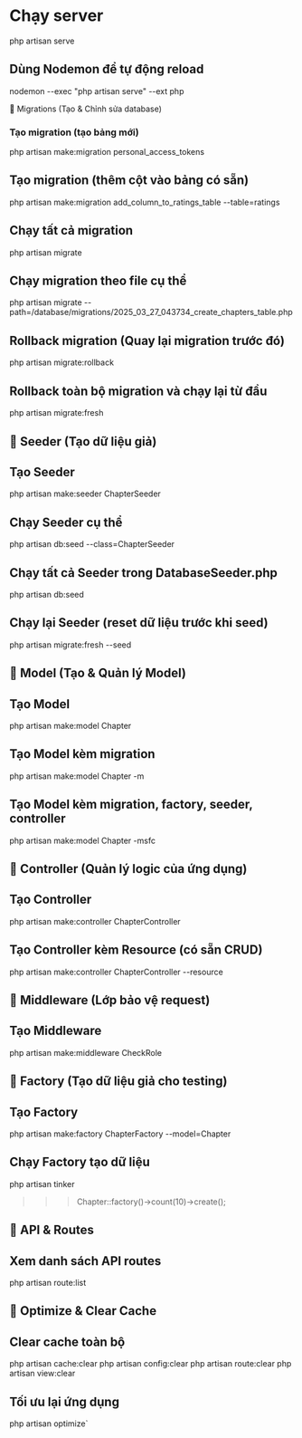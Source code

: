 # Chạy server

php artisan serve

## Dùng Nodemon để tự động reload

nodemon --exec "php artisan serve" --ext php

📌 Migrations (Tạo & Chỉnh sửa database)

### Tạo migration (tạo bảng mới)

php artisan make:migration personal_access_tokens

## Tạo migration (thêm cột vào bảng có sẵn)

php artisan make:migration add_column_to_ratings_table --table=ratings

## Chạy tất cả migration

php artisan migrate

## Chạy migration theo file cụ thể

php artisan migrate --path=/database/migrations/2025_03_27_043734_create_chapters_table.php

## Rollback migration (Quay lại migration trước đó)

php artisan migrate:rollback

## Rollback toàn bộ migration và chạy lại từ đầu

php artisan migrate:fresh

## 📌 Seeder (Tạo dữ liệu giả)

## Tạo Seeder

php artisan make:seeder ChapterSeeder

## Chạy Seeder cụ thể

php artisan db:seed --class=ChapterSeeder

## Chạy tất cả Seeder trong DatabaseSeeder.php

php artisan db:seed

## Chạy lại Seeder (reset dữ liệu trước khi seed)

php artisan migrate:fresh --seed

## 📌 Model (Tạo & Quản lý Model)

## Tạo Model

php artisan make:model Chapter

## Tạo Model kèm migration

php artisan make:model Chapter -m

## Tạo Model kèm migration, factory, seeder, controller

php artisan make:model Chapter -msfc

## 📌 Controller (Quản lý logic của ứng dụng)

## Tạo Controller

php artisan make:controller ChapterController

## Tạo Controller kèm Resource (có sẵn CRUD)

php artisan make:controller ChapterController --resource

## 📌 Middleware (Lớp bảo vệ request)

## Tạo Middleware

php artisan make:middleware CheckRole

## 📌 Factory (Tạo dữ liệu giả cho testing)

## Tạo Factory

php artisan make:factory ChapterFactory --model=Chapter

## Chạy Factory tạo dữ liệu

php artisan tinker
>>> Chapter::factory()->count(10)->create();

## 📌 API & Routes

## Xem danh sách API routes

php artisan route:list

## 📌 Optimize & Clear Cache

## Clear cache toàn bộ

php artisan cache:clear
php artisan config:clear
php artisan route:clear
php artisan view:clear

## Tối ưu lại ứng dụng

php artisan optimize`
